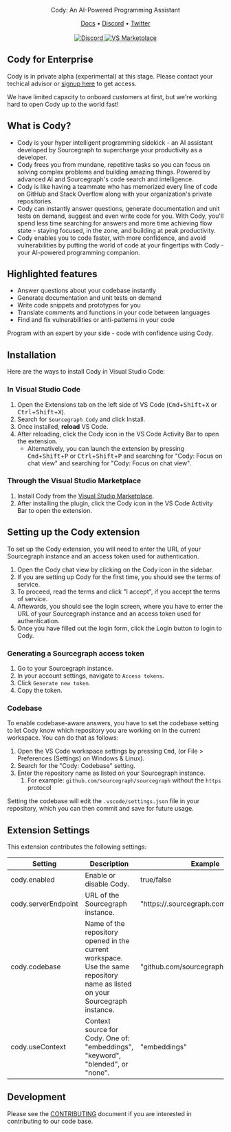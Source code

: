 <div align="center">
    <p>Cody: An AI-Powered Programming Assistant</p>
    <a href="https://docs.sourcegraph.com/cody">Docs</a> •
    <a href="https://discord.gg/s2qDtYGnAE">Discord</a> •
    <a href="https://twitter.com/sourcegraph">Twitter</a>
    <br /><br />
    <a href="https://srcgr.ph/discord">
        <img src="https://img.shields.io/discord/969688426372825169?color=5765F2" alt="Discord" />
    </a>
    <a href="https://marketplace.visualstudio.com/items?itemName=sourcegraph.cody">
        <img src="https://img.shields.io/vscode-marketplace/v/sourcegraph.cody.svg?label=vs%20marketplace" alt="VS Marketplace" />
    </a>
</div>

## Cody for Enterprise

Cody is in private alpha (experimental) at this stage. Please contact your techical advisor or [signup here](https://sourcegraph.typeform.com/to/pIXTgwrd?typeform-source=t.co) to get access.

We have limited capacity to onboard customers at first, but we're working hard to open Cody up to the world fast!

## What is Cody?

- Cody is your hyper intelligent programming sidekick - an AI assistant developed by Sourcegraph to supercharge your productivity as a developer.
- Cody frees you from mundane, repetitive tasks so you can focus on solving complex problems and building amazing things. Powered by advanced AI and Sourcegraph's code search and intelligence.
- Cody is like having a teammate who has memorized every line of code on GitHub and Stack Overflow along with your organization's private repositories.
- Cody can instantly answer questions, generate documentation and unit tests on demand, suggest and even write code for you. With Cody, you'll spend less time searching for answers and more time achieving flow state - staying focused, in the zone, and building at peak productivity.
- Cody enables you to code faster, with more confidence, and avoid vulnerabilities by putting the world of code at your fingertips with Cody - your AI-powered programming companion.

## Highlighted features

- Answer questions about your codebase instantly
- Generate documentation and unit tests on demand
- Write code snippets and prototypes for you
- Translate comments and functions in your code between languages
- Find and fix vulnerabilities or anti-patterns in your code

Program with an expert by your side - code with confidence using Cody.

## Installation

Here are the ways to install Cody in Visual Studio Code:

### In Visual Studio Code

1. Open the Extensions tab on the left side of VS Code (<kbd>Cmd</kbd>+<kbd>Shift</kbd>+<kbd>X</kbd> or <kbd>Ctrl</kbd>+<kbd>Shift</kbd>+<kbd>X</kbd>).
2. Search for `Sourcegraph Cody` and click Install.
3. Once installed, **reload** VS Code.
4. After reloading, click the Cody icon in the VS Code Activity Bar to open the extension.
   - Alternatively, you can launch the extension by pressing <kbd>Cmd</kbd>+<kbd>Shift</kbd>+<kbd>P</kbd> or <kbd>Ctrl</kbd>+<kbd>Shift</kbd>+<kbd>P</kbd> and searching for "Cody: Focus on chat view" and searching for "Cody: Focus on chat view".

### Through the Visual Studio Marketplace

1. Install Cody from the [Visual Studio Marketplace](https://marketplace.visualstudio.com/items?itemName=sourcegraph.cody).
2. After installing the plugin, click the Cody icon in the VS Code Activity Bar to open the extension.

## Setting up the Cody extension

To set up the Cody extension, you will need to enter the URL of your Sourcegraph instance and an access token used for authentication.

1. Open the Cody chat view by clicking on the Cody icon in the sidebar.
2. If you are setting up Cody for the first time, you should see the terms of service.
3. To proceed, read the terms and click "I accept", if you accept the terms of service.
4. Aftewards, you should see the login screen, where you have to enter the URL of your Sourcegraph instance and an access token used for authentication.
5. Once you have filled out the login form, click the Login button to login to Cody.

### Generating a Sourcegraph access token

1. Go to your Sourcegraph instance.
2. In your account settings, navigate to `Access tokens`.
3. Click `Generate new token`.
4. Copy the token.

### Codebase

To enable codebase-aware answers, you have to set the codebase setting to let Cody know which repository you are working on in the current workspace. You can do that as follows:

1. Open the VS Code workspace settings by pressing <kbd>Cmd</kbd>, (or File > Preferences (Settings) on Windows & Linux).
2. Search for the "Cody: Codebase" setting.
3. Enter the repository name as listed on your Sourcegraph instance.
   1. For example: `github.com/sourcegraph/sourcegraph` without the `https` protocol

Setting the codebase will edit the `.vscode/settings.json` file in your repository, which you can then commit and save for future usage.

## Extension Settings

This extension contributes the following settings:

| Setting             | Description                                                                                                                  | Example                              |
| ------------------- | ---------------------------------------------------------------------------------------------------------------------------- | ------------------------------------ |
| cody.enabled        | Enable or disable Cody.                                                                                                      | true/false                           |
| cody.serverEndpoint | URL of the Sourcegraph instance.                                                                                             | "https://<instance>.sourcegraph.com" |
| cody.codebase       | Name of the repository opened in the current workspace. Use the same repository name as listed on your Sourcegraph instance. | "github.com/sourcegraph/sourcegraph" |
| cody.useContext     | Context source for Cody. One of: "embeddings", "keyword", "blended", or "none".                                              | "embeddings"                         |

## Development

Please see the [CONTRIBUTING](./CONTRIBUTING.md) document if you are interested in contributing to our code base.
